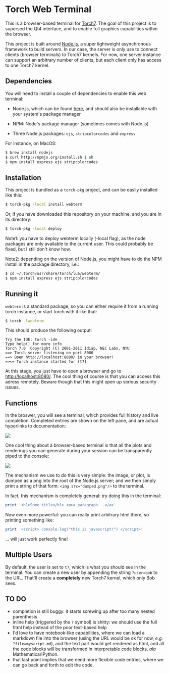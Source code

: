 Torch Web Terminal
==================

This is a browser-based terminal for [Torch7](http://www.torch.ch). 
The goal of this project is to supersed the Qt4 interface, and to 
enable full graphics capabilities within the browser.

This project is built around [Node.js](http://nodejs.org/), 
a super lightweight asynchronous framework to build servers. In
our case, the server is only use to connect clients (browser 
terminals) to Torch7 kernels. For now, one server instance can
support an arbitrary number of clients, but each client only
has access to one Torch7 kernel.

Dependencies
------------

You will need to install a couple of dependencies to enable
this web terminal:
  
  * Node.js, which can be found [here](http://nodejs.org/), and
  should also be installable with your system's package manager

  * NPM: Node's package manager (sometimes comes with Node.js)

  * Three Node.js packages: `ejs`, `stripcolorcodes` and `express`

For instance, on MacOS:

```bash
$ brew install nodejs
$ curl http://npmjs.org/install.sh | sh
$ npm install express ejs stripcolorcodes
```

Installation
------------

This project is bundled as a `torch-pkg` project, and can be 
easily installed like this:

```bash
$ torch-pkg -local install webterm
```

Or, if you have downloaded this repository on your machine, and
you are in its directory:

```bash
$ torch-pkg -local deploy
```

Note1: you have to deploy webterm locally (-local flag), as the node 
packages are only available to the current user. This could probably
be fixed, but I still don't know how.

Note2: depending on the version of Node.js, you might have to do
the NPM install in the package directory, i.e.:

```bash
$ cd ~/.torch/usr/share/torch/lua/webterm/
$ npm install express ejs stripcolorcodes
```

Running it
----------

`webterm` is a standard package, so you can either require it from
a running torch instance, or start torch with it like that:

```bash
$ torch -lwebterm
```

This should produce the following output:

```text
Try the IDE: torch -ide
Type help() for more info
Torch 7.0  Copyright (C) 2001-2011 Idiap, NEC Labs, NYU
==> Torch server listening on port 8080
==> Open http://localhost:8080/ in your browser!
=><= Torch instance started for [t7]
```

At this stage, you just have to open a browser and go to 
[http://localhost:8080/](http://localhost:8080/). The cool thing
of course is that you can access this adress remotely. Beware though
that this might open up serious security issues.

Functions
---------

In the broswer, you will see a terminal, which provides full history
and live completion. Completed entries are shown on the left pane, and
are actual hyperlinks to documentation:

![](https://github.com/clementfarabet/thwebterm/raw/master/img/term1.png)

One cool thing about a browser-based terminal is that all the plots
and renderings you can generate during your session can be transparently
piped to the console:

![](https://github.com/clementfarabet/thwebterm/raw/master/img/term2.png)

The mechanism we use to do this is very simple: the image, or plot, is dumped
as a png into the root of the Node.js server; and we then simply print a string
of that form: `<img src="dumped.png"/>` to the terminal.

In fact, this mechanism is completely general: try doing this in the terminal:

```lua
print '<h1>Some title</h1> <p>a paragraph...</a>'
```

Now even more powerful: you can really print arbitrary html there, so printing 
something like:

```lua
print '<script> console.log("this is javascript!") </script>'
```

... will just work perfectly fine!

Multiple Users
--------------

By default, the user is set to `t7`, which is what you should see in the terminal.
You can create a new user by appending the string `?user=bob` to the URL. That'll
create a __completely__ new Torch7 kernel, which only Bob sees.

TO DO
-----

  * completion is still buggy: it starts screwing up after too many nested parenthesis
  * inline help (triggered by the `?` symbol) is shitty: we should use the full html
  help instead of the poor text-based help
  * I'd love to have notebook-like capabilities, where we can load a markdown file into
  the browser (using the URL would be ok for now, _e.g._ `?file=myscript.md`), and 
  the text part would get rendered as html, and all the code blocks will be transformed
  in interpretable code blocks, _ala_ Mathematica/IPython.
  * that last point implies that we need more flexible code entries, where we can go
  back and forth to edit the code.

